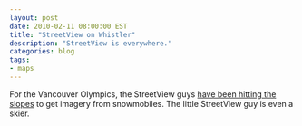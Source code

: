 ```yaml
---
layout: post
date: 2010-02-11 08:00:00 EST
title: "StreetView on Whistler"
description: "StreetView is everywhere."
categories: blog
tags:
- maps
---
```


For the Vancouver Olympics, the StreetView guys [have been hitting the slopes](http://google-latlong.blogspot.com/2010/02/street-view-hits-slopes-at-whistler.html) to get imagery from snowmobiles.  The little StreetView guy is even a skier.
